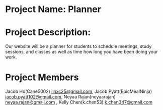 # Project Name: Planner
# Project Description: 
Our website will be a planner for students to schedule meetings, study sessions, and classes as well as time how long you have been doing your work.
# Project Members
Jacob Ho(Cane5002) jlhxc25@gmail.com, Jacob Pyatt(EpicMealNinja) jacob.pyatt102@gmail.com, Neyaa Rajan(neyaarajan) neyaa.rajan@gmail.com , Kelly Chen(k.chen53) k.chen347@gmail.com
